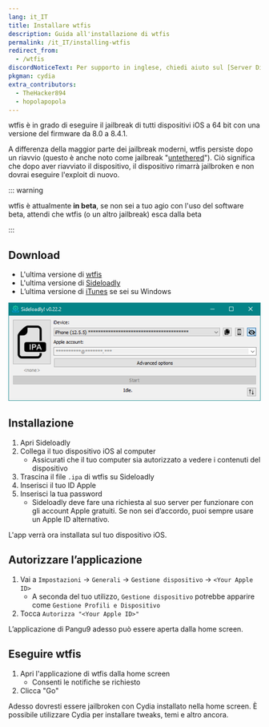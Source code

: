 ```yaml
---
lang: it_IT
title: Installare wtfis
description: Guida all'installazione di wtfis
permalink: /it_IT/installing-wtfis
redirect_from:
  - /wtfis
discordNoticeText: Per supporto in inglese, chiedi aiuto sul [Server Discord](https://discord.legacyjailbreak.com/) di r/LegacyJailbreak.
pkgman: cydia
extra_contributors:
  - TheHacker894
  - hopolapopola
---
```


wtfis è in grado di eseguire il jailbreak di tutti dispositivi iOS a 64 bit con una versione del firmware da 8.0 a 8.4.1.

A differenza della maggior parte dei jailbreak moderni, wtfis persiste dopo un riavvio (questo è anche noto come jailbreak "[untethered](/types-of-jailbreak/#untethered-jailbreaks)"). Ciò significa che dopo aver riavviato il dispositivo, il dispositivo rimarrà jailbroken e non dovrai eseguire l'exploit di nuovo.

::: warning

wtfis è attualmente **in beta**, se non sei a tuo agio con l'uso del software beta, attendi che wtfis (o un altro jailbreak) esca dalla beta

:::

## Download

- L'ultima versione di [wtfis](https://github.com/TheRealClarity/wtfis/releases/latest)
- L'ultima versione di [Sideloadly](https://sideloadly.io/)
- L’ultima versione di [iTunes](https://www.apple.com/itunes/download/win32) se sei su Windows

![Uno screenshot dell'applicazione Sideloadly (Windows)](/assets/images/sideloadly_win.png)

## Installazione

1. Apri Sideloadly
2. Collega il tuo dispositivo iOS al computer
   - Assicurati che il tuo computer sia autorizzato a vedere i contenuti del dispositivo
3. Trascina il file `.ipa` di wtfis su Sideloadly
4. Inserisci il tuo ID Apple
5. Inserisci la tua password
   - Sideloadly deve fare una richiesta al suo server per funzionare con gli account Apple gratuiti. Se non sei d’accordo, puoi sempre usare un Apple ID alternativo.

L'app verrà ora installata sul tuo dispositivo iOS.

## Autorizzare l’applicazione

1. Vai a `Impostazioni` -> `Generali` -> `Gestione dispositivo` -> `<Your Apple ID>`
   - A seconda del tuo utilizzo, `Gestione dispositivo` potrebbe apparire come `Gestione Profili e Dispositivo`
2. Tocca `Autorizza "<Your Apple ID>"`

L’applicazione di Pangu9 adesso può essere aperta dalla home screen.

## Eseguire wtfis

1. Apri l'applicazione di wtfis dalla home screen
   - Consenti le notifiche se richiesto
2. Clicca "Go"

Adesso dovresti essere jailbroken con Cydia installato nella home screen. È possibile utilizzare Cydia per installare <router-link to="/faq/#what-are-tweaks">tweaks</router-link>, temi e altro ancora.
